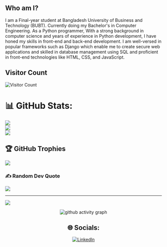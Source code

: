 ## Who am I?
I am a Final-year student at Bangladesh University of Business and Technology (BUBT). Currently doing my Bachelor's in Computer Engineering.
As a Python programmer, With a strong background in computer science and years of experience in Python development, I have honed my skills in front-end and back-end development. I am well-versed in popular frameworks such as Django which enable 
me to create secure web applications and skilled in database management using SQL and proficient in front-end technologies like HTML, CSS, and JavaScript.

<!--
**Sajid1406/Sajid1406** is a ✨ _special_ ✨ repository because its `README.md` (this file) appears on your GitHub profile.

Here are some ideas to get you started:

- 🔭 I’m currently working on ...
- 🌱 I’m currently learning ...
- 👯 I’m looking to collaborate on ...
- 🤔 I’m looking for help with ...
- 💬 Ask me about ...
- 📫 How to reach me: ...
- 😄 Pronouns: ...
- ⚡ Fun fact: ...
-->
## Visitor Count
![Visitor Count](https://profile-counter.glitch.me/Sajid1406/count.svg)

# 📊 GitHub Stats:
![](https://github-readme-stats.vercel.app/api?username=Sajid1406&theme=gotham&hide_border=false&include_all_commits=false&count_private=false)<br/>
![](https://github-readme-streak-stats.herokuapp.com/?user=Sajid1406&theme=gotham&hide_border=false)<br/>
![](https://github-readme-stats.vercel.app/api/top-langs/?username=Sajid1406&theme=gotham&hide_border=false&include_all_commits=false&count_private=false&layout=compact)

## 🏆 GitHub Trophies
![](https://github-profile-trophy.vercel.app/?username=Sajid1406&theme=dracula&no-frame=true&no-bg=false&margin-w=4)

### ✍️ Random Dev Quote
![](https://quotes-github-readme.vercel.app/api?type=horizontal&theme=radical)

---
[![](https://visitcount.itsvg.in/api?id=Sajid1406&icon=0&color=0)](https://visitcount.itsvg.in)

<!-- Proudly created with GPRM ( https://gprm.itsvg.in ) -->
 
 <div align="center">
     
     
![github activity graph](https://activity-graph.herokuapp.com/graph?username=Sajid1406&theme=dracula&layout=compact&title_color=FF69B4&hide_border=true&area=true)
</div>
 
<div align="center">

## 🌐 Socials:
[![LinkedIn](https://img.shields.io/badge/LinkedIn-%230077B5.svg?logo=linkedin&logoColor=white)](https://linkedin.com/in/https://www.linkedin.com/in/Sajid1406/) 
 
